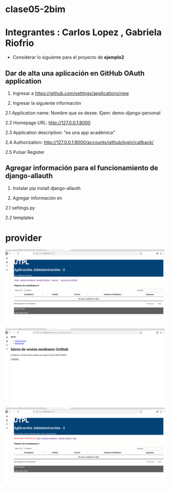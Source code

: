 # clase05-2bim

# Integrantes : Carlos Lopez , Gabriela Riofrio

* Considerar lo siguiente para el proyecto de **ejemplo2**

## Dar de alta una aplicación en GitHub OAuth application

1. Ingresar a https://github.com/settings/applications/new

2. Ingresar la siguiente información

2.1 Application name: Nombre que se desee. Ejem: demo-django-personal

2.2 Homepage URL: http://127.0.0.1:8000

2.3 Application description: "es una app académica"

2.4 Authorization: http://127.0.0.1:8000/accounts/github/login/callback/

2.5 Pulsar Register

## Agregar información para el funcionamiento de django-allauth

1. Instalar pip install django-allauth

2. Agregar información en

2.1 settings.py

2.2 templates

# provider

![alt text](image.png)
![alt text](image-1.png)
![alt text](image-2.png)
